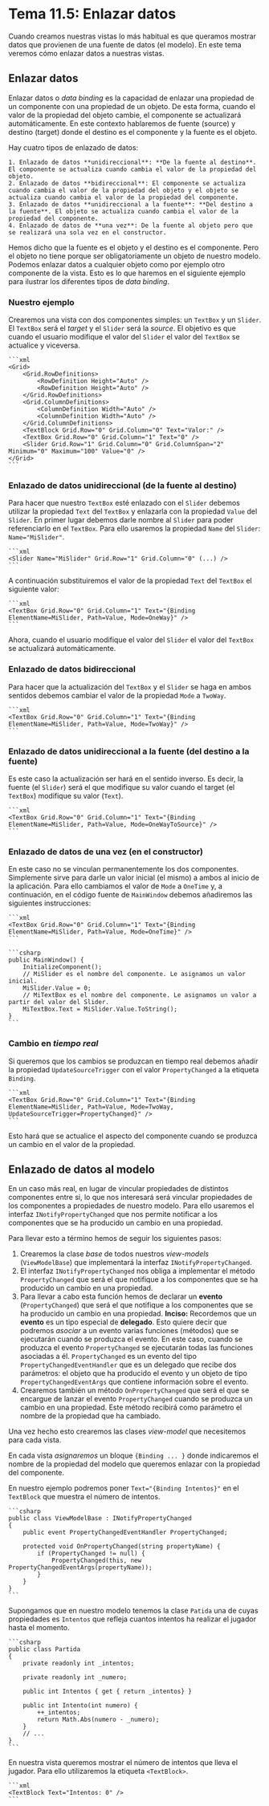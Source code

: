 # Tema 11.5: Enlazar datos

Cuando creamos nuestras vistas lo más habitual es que queramos mostrar datos que provienen de una fuente de datos (el modelo). En este tema veremos cómo enlazar datos a nuestras vistas.

## Enlazar datos

Enlazar datos o _data binding_ es la capacidad de enlazar una propiedad de un componente con una propiedad de un objeto. De esta forma, cuando el valor de la propiedad del objeto cambie, el componente se actualizará automáticamente. En este contexto hablaremos de fuente (source) y destino (target) donde el destino es el componente y la fuente es el objeto.

Hay cuatro tipos de enlazado de datos:

    1. Enlazado de datos **unidireccional**: **De la fuente al destino**. El componente se actualiza cuando cambia el valor de la propiedad del objeto.
    2. Enlazado de datos **bidireccional**: El componente se actualiza cuando cambia el valor de la propiedad del objeto y el objeto se actualiza cuando cambia el valor de la propiedad del componente.
    3. Enlazado de datos **unidireccional a la fuente**: **Del destino a la fuente**. El objeto se actualiza cuando cambia el valor de la propiedad del componente.
    4. Enlazado de datos de **una vez**: De la fuente al objeto pero que se realizará una sola vez en el constructor.

Hemos dicho que la fuente es el objeto y el destino es el componente. Pero el objeto no tiene porque ser obligatoriamente un objeto de nuestro modelo. Podemos enlazar datos a cualquier objeto como por ejemplo otro componente de la vista. Esto es lo que haremos en el siguiente ejemplo para ilustrar los diferentes tipos de _data binding_.

### Nuestro ejemplo

Crearemos una vista con dos componentes simples: un `TextBox` y un `Slider`. El `TextBox` será el _target_ y el `Slider` será la _source_. El objetivo es que cuando el usuario modifique el valor del `Slider` el valor del `TextBox` se actualice y viceversa.

    ```xml
    <Grid>
        <Grid.RowDefinitions>
            <RowDefinition Height="Auto" />
            <RowDefinition Height="Auto" />
        </Grid.RowDefinitions>
        <Grid.ColumnDefinitions>
            <ColumnDefinition Width="Auto" />
            <ColumnDefinition Width="Auto" />
        </Grid.ColumnDefinitions>
        <TextBlock Grid.Row="0" Grid.Column="0" Text="Valor:" />
        <TextBox Grid.Row="0" Grid.Column="1" Text="0" />
        <Slider Grid.Row="1" Grid.Column="0" Grid.ColumnSpan="2" Minimum="0" Maximum="100" Value="0" />
    </Grid>
    ```

### Enlazado de datos unidireccional (de la fuente al destino)

Para hacer que nuestro `TextBox` esté enlazado con el `Slider` debemos utilizar la propiedad `Text` del `TextBox` y enlazarla con la propiedad `Value` del `Slider`.
En primer lugar debemos darle nombre al `Slider` para poder referenciarlo en el `TextBox`. Para ello usaremos la propiedad `Name` del `Slider`: `Name="MiSlider"`.

    ```xml
    <Slider Name="MiSlider" Grid.Row="1" Grid.Column="0" (...) />
    ```

A continuación substituiremos el valor de la propiedad `Text` del `TextBox` el siguiente valor:

    ```xml
    <TextBox Grid.Row="0" Grid.Column="1" Text="{Binding ElementName=MiSlider, Path=Value, Mode=OneWay}" />
    ```

Ahora, cuando el usuario modifique el valor del `Slider` el valor del `TextBox` se actualizará automáticamente.

### Enlazado de datos bidireccional

Para hacer que la actualización del `TextBox` y el `Slider` se haga en ambos sentidos debemos cambiar el valor de la propiedad `Mode` a `TwoWay`.

    ```xml
    <TextBox Grid.Row="0" Grid.Column="1" Text="{Binding ElementName=MiSlider, Path=Value, Mode=TwoWay}" />
    ```

### Enlazado de datos unidireccional a la fuente (del destino a la fuente)

Es este caso la actualización ser hará en el sentido inverso. Es decir, la fuente (el `Slider`) será el que modifique su valor cuando el target (el `TextBox`) modifique su valor (`Text`).

    ```xml
    <TextBox Grid.Row="0" Grid.Column="1" Text="{Binding ElementName=MiSlider, Path=Value, Mode=OneWayToSource}" />
    ```

### Enlazado de datos de una vez (en el constructor)

En este caso no se vinculan permanentemente los dos componentes. Simplemente sirve para darle un valor inicial (el mismo) a ambos al inicio de la aplicación. Para ello cambiamos el valor de `Mode` a `OneTime` y, a continuación, en el código fuente de `MainWindow` debemos añadiremos las siguientes instrucciones:

    ```xml
    <TextBox Grid.Row="0" Grid.Column="1" Text="{Binding ElementName=MiSlider, Path=Value, Mode=OneTime}" />
    ```

    ```csharp
    public MainWindow() {
        InitializeComponent();
        // MiSlider es el nombre del componente. Le asignamos un valor inicial.
        MiSlider.Value = 0;
        // MiTextBox es el nombre del componente. Le asignamos un valor a partir del valor del Slider.
        MiTextBox.Text = MiSlider.Value.ToString();
    }
    ```

### Cambio en _tiempo real_

Si queremos que los cambios se produzcan en tiempo real debemos añadir la propiedad `UpdateSourceTrigger` con el valor `PropertyChanged` a la etiqueta `Binding`.

    ```xml
    <TextBox Grid.Row="0" Grid.Column="1" Text="{Binding ElementName=MiSlider, Path=Value, Mode=TwoWay, UpdateSourceTrigger=PropertyChanged}" />
    ```
Esto hará que se actualice el aspecto del componente cuando se produzca un cambio en el valor de la propiedad.

## Enlazado de datos al modelo

En un caso más real, en lugar de vincular propiedades de distintos componentes entre si, lo que nos interesará será vincular propiedades de los componentes a propiedades de nuestro modelo. Para ello usaremos el interfaz `INotifyPropertyChanged` que nos permite notificar a los componentes que se ha producido un cambio en una propiedad.

Para llevar esto a término hemos de seguir los siguientes pasos:

 1. Crearemos la clase _base_ de todos nuestros _view-models_ (`ViewModelBase`) que implementará la interfaz `INotifyPropertyChanged`.
 2. El interfaz `INotifyPropertyChanged` nos obliga a implementar el método `PropertyChanged` que será el que notifique a los componentes que se ha producido un cambio en una propiedad.
 3. Para llevar a cabo esta función hemos de declarar un **evento** (`PropertyChanged`) que será el que notifique a los componentes que se ha producido un cambio en una propiedad.
    **Inciso:**
    Recordemos que un **evento** es un tipo especial de **delegado**. Esto quiere decir que podremos _asociar_ a un evento varias funciones (métodos) que se ejecutarán cuando se produzca el evento. En este caso, cuando se produzca el evento `PropertyChanged` se ejecutarán todas las funciones asociadas a él. `PropertyChanged` es un evento del tipo `PropertyChangedEventHandler` que es un delegado que recibe dos parámetros: el objeto que ha producido el evento y un objeto de tipo `PropertyChangedEventArgs` que contiene información sobre el evento.
4. Crearemos también un método `OnPropertyChanged` que será el que se encargue de lanzar el evento `PropertyChanged` cuando se produzca un cambio en una propiedad. Este método recibirá como parámetro el nombre de la propiedad que ha cambiado.

Una vez hecho esto crearemos las clases _view-model_ que necesitemos para cada vista.

En cada vista _asignaremos_ un bloque `{Binding ... }` donde indicaremos el nombre de la propiedad del modelo que queremos enlazar con la propiedad del componente.

En nuestro ejemplo podremos poner `Text="{Binding Intentos}"` en el `TextBlock` que muestra el número de intentos.

    ```csharp
    public class ViewModelBase : INotifyPropertyChanged
    {
        public event PropertyChangedEventHandler PropertyChanged;

        protected void OnPropertyChanged(string propertyName) {
            if (PropertyChanged != null) {
                PropertyChanged(this, new PropertyChangedEventArgs(propertyName));
            }
        }
    }
    ```

Supongamos que en nuestro modelo tenemos la clase `Patida` una de cuyas propiedades es `Intentos` que refleja cuantos intentos ha realizar el jugador hasta el momento.

    ```csharp
    public class Partida
    {
        private readonly int _intentos;

        private readonly int _numero;

        public int Intentos { get { return _intentos} }

        public int Intento(int numero) {
            ++_intentos;
            return Math.Abs(numero - _numero);
        }
        // ...
    }
    ```

En nuestra vista queremos mostrar el número de intentos que lleva el jugador. Para ello utilizaremos la etiqueta `<TextBlock>`.

    ```xml
    <TextBlock Text="Intentos: 0" />    
    ```